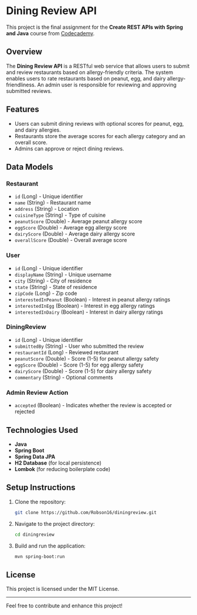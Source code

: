 # Dining Review API

This project is the final assignment for the **Create REST APIs with Spring and Java** course from [Codecademy](https://www.codecademy.com/).

## Overview
The **Dining Review API** is a RESTful web service that allows users to submit and review restaurants based on allergy-friendly criteria. The system enables users to rate restaurants based on peanut, egg, and dairy allergy-friendliness. An admin user is responsible for reviewing and approving submitted reviews.

## Features
- Users can submit dining reviews with optional scores for peanut, egg, and dairy allergies.
- Restaurants store the average scores for each allergy category and an overall score.
- Admins can approve or reject dining reviews.

## Data Models
### Restaurant
- `id` (Long) - Unique identifier
- `name` (String) - Restaurant name
- `address` (String) - Location
- `cuisineType` (String) - Type of cuisine
- `peanutScore` (Double) - Average peanut allergy score
- `eggScore` (Double) - Average egg allergy score
- `dairyScore` (Double) - Average dairy allergy score
- `overallScore` (Double) - Overall average score

### User
- `id` (Long) - Unique identifier
- `displayName` (String) - Unique username
- `city` (String) - City of residence
- `state` (String) - State of residence
- `zipCode` (Long) - Zip code
- `interestedInPeanut` (Boolean) - Interest in peanut allergy ratings
- `interestedInEgg` (Boolean) - Interest in egg allergy ratings
- `interestedInDairy` (Boolean) - Interest in dairy allergy ratings

### DiningReview
- `id` (Long) - Unique identifier
- `submittedBy` (String) - User who submitted the review
- `restaurantId` (Long) - Reviewed restaurant
- `peanutScore` (Double) - Score (1-5) for peanut allergy safety
- `eggScore` (Double) - Score (1-5) for egg allergy safety
- `dairyScore` (Double) - Score (1-5) for dairy allergy safety
- `commentary` (String) - Optional comments

### Admin Review Action
- `accepted` (Boolean) - Indicates whether the review is accepted or rejected

## Technologies Used
- **Java**
- **Spring Boot**
- **Spring Data JPA**
- **H2 Database** (for local persistence)
- **Lombok** (for reducing boilerplate code)

## Setup Instructions
1. Clone the repository:
   ```sh
   git clone https://github.com/Robson16/diningreview.git
   ```
2. Navigate to the project directory:
   ```sh
   cd diningreview
   ```
3. Build and run the application:
   ```sh
   mvn spring-boot:run
   ```

## License
This project is licensed under the MIT License.

---
Feel free to contribute and enhance this project!

